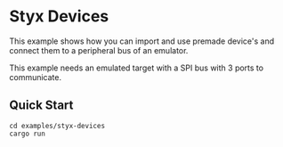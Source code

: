 # Styx Devices

This example shows how you can import and use premade device's and connect them to a peripheral bus
of an emulator.

This example needs an emulated target with a SPI bus with 3 ports to communicate.

## Quick Start

```console
cd examples/styx-devices
cargo run
```
